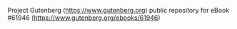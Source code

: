 Project Gutenberg (https://www.gutenberg.org) public repository for eBook #61946 (https://www.gutenberg.org/ebooks/61946)
